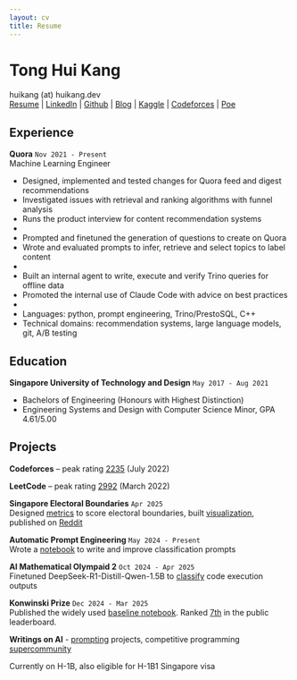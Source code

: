```yaml
---
layout: cv
title: Resume
---
```


# Tong Hui Kang

<div id="contacts">
<a id="personal-contacts">huikang (at) huikang.dev</a> 
</div>
<div id="webaddress">
<a href="https://resume.huikang.dev?utm_source=resume"
onclick="getOutboundLink('Resume'); return true;"
target="_blank">
Resume</a> |
<a href="https://www.linkedin.com/in/huikang-tong/"
onclick="getOutboundLink('LinkedIn'); return true;"
target="_blank">
LinkedIn</a> |
<a href="https://github.com/tonghuikang/"
onclick="getOutboundLink('Github'); return true;"
target="_blank">
Github</a> |
<a href="https://blog.huikang.dev?utm_source=resume"
onclick="getOutboundLink('Resume'); return true;"
target="_blank">
Blog</a> |
<a href="https://www.kaggle.com/huikang/"
onclick="getOutboundLink('Kaggle'); return true;"
target="_blank">
Kaggle</a> |
<a href="https://codeforces.com/profile/huikang/"
onclick="getOutboundLink('Codeforces'); return true;"
target="_blank">
Codeforces</a> |
<a href="https://poe.com/huikang/"
onclick="getOutboundLink('Poe'); return true;"
target="_blank">
Poe</a>
</div>

## Experience

**Quora**
`Nov 2021 - Present`<br>
Machine Learning Engineer

- Designed, implemented and tested changes for Quora feed and digest recommendations
- Investigated issues with retrieval and ranking algorithms with funnel analysis
- Runs the product interview for content recommendation systems
- <br>
- Prompted and finetuned the generation of questions to create on Quora
- Wrote and evaluated prompts to infer, retrieve and select topics to label content
- <br>
- Built an internal agent to write, execute and verify Trino queries for offline data
- Promoted the internal use of Claude Code with advice on best practices
- <br>
- Languages: python, prompt engineering, Trino/PrestoSQL, C++
- Technical domains: recommendation systems, large language models, git, A/B testing

## Education

**Singapore University of Technology and Design**
`May 2017 - Aug 2021`<br>

- Bachelors of Engineering (Honours with Highest Distinction)
- Engineering Systems and Design with Computer Science Minor, GPA 4.61/5.00

## Projects

**Codeforces** – peak rating <a href="https://codeforces.com/profile/huikang">2235</a> (July 2022)

**LeetCode** – peak rating <a href="https://leetcode.cn/u/tonghuikang/">2992</a> (March 2022)

**Singapore Electoral Boundaries**
`Apr 2025`<br>
Designed [metrics](https://github.com/tonghuikang/electoral-boundaries/blob/master/SCORING.md) to score electoral boundaries, built [visualization](https://tonghuikang.github.io/electoral-boundaries/), published on [Reddit](https://www.reddit.com/r/singapore/comments/1k3eqvs/measuring_how_well_electoral_boundaries_are_drawn/)

**Automatic Prompt Engineering**
`May 2024 - Present`<br>
Wrote a [notebook](https://github.com/tonghuikang/automatic-prompt-engineer) to write and improve classification prompts

**AI Mathematical Olympaid 2**
`Oct 2024 - Apr 2025`<br>
Finetuned DeepSeek-R1-Distill-Qwen-1.5B to [classify](https://www.kaggle.com/competitions/ai-mathematical-olympiad-progress-prize-2/discussion/571230) code execution outputs

**Konwinski Prize**
`Dec 2024 - Mar 2025`<br>
Published the widely used [baseline notebook](https://www.kaggle.com/code/huikang/starter-notebook-select-patch-verify). Ranked [7th](https://www.kaggle.com/competitions/konwinski-prize/leaderboard) in the public leaderboard.

**Writings on AI** - [prompting](https://blog.huikang.dev/ai/prompt-engineering/2024/12/31/prompting-projects.html) projects, competitive programming [supercommunity](https://blog.huikang.dev/ai/competitive-programming/2024/12/29/competitive-programming-and-superintelligence.html)


Currently on H-1B, also eligible for H-1B1 Singapore visa
